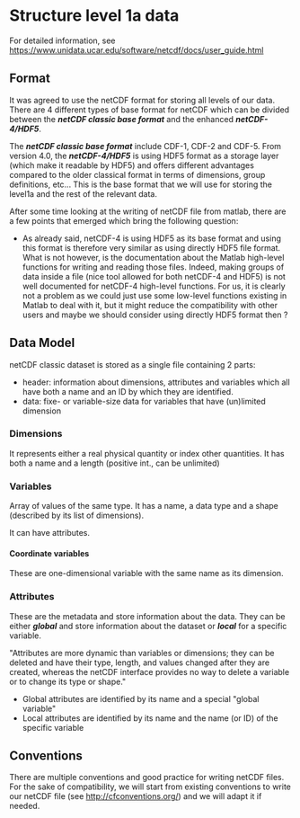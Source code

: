 # Structure level 1a data
For detailed information, see https://www.unidata.ucar.edu/software/netcdf/docs/user_guide.html
## Format
It was agreed to use the netCDF format for storing all levels of our data. There are 4 different types of base format for netCDF which can be divided between the ***netCDF classic base format*** and the enhanced ***netCDF-4/HDF5***.

The ***netCDF classic base format*** include CDF-1, CDF-2 and CDF-5. From version 4.0, the ***netCDF-4/HDF5*** is using HDF5 format as a storage layer (which make it readable by HDF5) and offers different advantages compared to the older classical format in terms of dimensions, group definitions, etc... This is the base format that we will use for storing the level1a and the rest of the relevant data. 

After some time looking at the writing of netCDF file from matlab, there are a few points that emerged which bring the following question:
* As already said, netCDF-4 is using HDF5 as its base format and using this format is therefore very similar as using directly HDF5 file format. What is not however, is the documentation about the Matlab high-level functions for writing and reading those files. Indeed, making groups of data inside a file (nice tool allowed for both netCDF-4 and HDF5) is not well documented for netCDF-4 high-level functions. For us, it is clearly not a problem as we could just use some low-level functions existing in Matlab to deal with it, but it might reduce the compatibility with other users and maybe we should consider using directly HDF5 format then ?

## Data Model
netCDF classic dataset is stored as a single file containing 2 parts:
* header: information about dimensions, attributes and variables which all have both a name and an ID by which they are identified.
* data: fixe- or variable-size data for variables that have (un)limited dimension

### Dimensions
It represents either a real physical quantity or index other quantities. It has both a name and a length (positive int., can be unlimited)

### Variables
Array of values of the same type. It has a name, a data type and a shape (described by its list of dimensions).

It can have attributes.

#### Coordinate variables
These are one-dimensional variable with the same name as its dimension. 

### Attributes
These are the metadata and store information about the data. They can be either ***global*** and store information about the dataset or ***local*** for a specific variable.  

"Attributes are more dynamic than variables or dimensions; they can be deleted and have their type, length, and values changed after they are created, whereas the netCDF interface provides no way to delete a variable or to change its type or shape."

* Global attributes are identified by its name and a special "global variable"
* Local attributes are identified by its name and the name (or ID) of the specific variable

## Conventions
There are multiple conventions and good practice for writing netCDF files. For the sake of compatibility, we will start from existing conventions to write our netCDF file (see http://cfconventions.org/) and we will adapt it if needed.